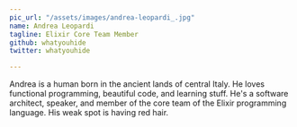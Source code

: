 ```yaml
---
pic_url: "/assets/images/andrea-leopardi_.jpg"
name: Andrea Leopardi
tagline: Elixir Core Team Member
github: whatyouhide
twitter: whatyouhide

---
```

Andrea is a human born in the ancient lands of central Italy. He loves functional programming, beautiful code, and learning stuff. He's a software architect, speaker, and member of the core team of the Elixir programming language. His weak spot is having red hair.